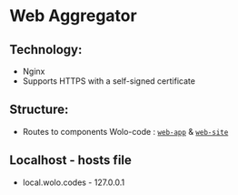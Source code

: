 # Web Aggregator

## Technology:
- Nginx
- Supports HTTPS with a self-signed certificate

## Structure:
- Routes to components Wolo-code : [`web-app`](https://github.com/wolo-code/web-app) & [`web-site`](https://github.com/wolo-code/web-site)

## Localhost - hosts file

- local.wolo.codes - 127.0.0.1
